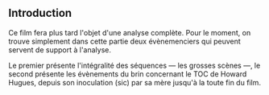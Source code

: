 ## Introduction

Ce film fera plus tard l'objet d'une analyse complète. Pour le moment, on trouve simplement dans cette partie deux évènemenciers qui peuvent servent de support à l'analyse.

Le premier présente l'intégralité des séquences — les grosses scènes —, le second présente les évènements du brin concernant le TOC de Howard Hugues, depuis son inoculation (sic) par sa mère jusqu'à la toute fin du film.

